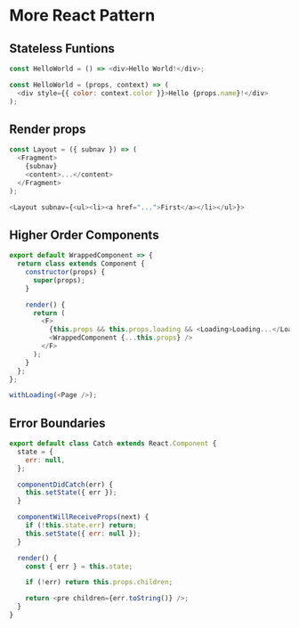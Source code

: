 # More React Pattern

## Stateless Funtions

```javascript
const HelloWorld = () => <div>Hello World!</div>;

const HelloWorld = (props, context) => (
  <div style={{ color: context.color }}>Hello {props.name}!</div>
);
```

## Render props

```javascript
const Layout = ({ subnav }) => (
  <Fragment>
    {subnav}
    <content>...</content>
  </Fragment>
);

<Layout subnav={<ul><li><a href="...">First</a></li></ul>}>
```

## Higher Order Components

```javascript
export default WrappedComponent => {
  return class extends Component {
    constructor(props) {
      super(props);
    }

    render() {
      return (
        <F>
          {this.props && this.props.loading && <Loading>Loading...</Loading>}
          <WrappedComponent {...this.props} />
        </F>
      );
    }
  };
};
```

```javascript
withLoading(<Page />);
```

## Error Boundaries

```javascript
export default class Catch extends React.Component {
  state = {
    err: null,
  };

  componentDidCatch(err) {
    this.setState({ err });
  }

  componentWillReceiveProps(next) {
    if (!this.state.err) return;
    this.setState({ err: null });
  }

  render() {
    const { err } = this.state;

    if (!err) return this.props.children;

    return <pre children={err.toString()} />;
  }
}
```
